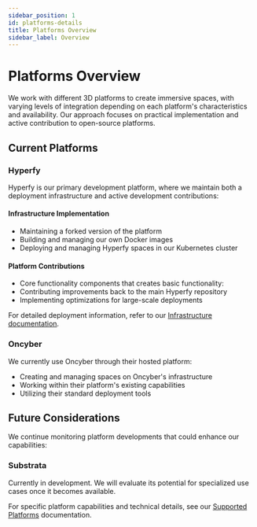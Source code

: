 ```yaml
---
sidebar_position: 1
id: platforms-details
title: Platforms Overview
sidebar_label: Overview
---
```


# Platforms Overview

We work with different 3D platforms to create immersive spaces, with varying levels of integration depending on each platform's characteristics and availability. Our approach focuses on practical implementation and active contribution to open-source platforms.

## Current Platforms

### Hyperfy

Hyperfy is our primary development platform, where we maintain both a deployment infrastructure and active development contributions:

#### Infrastructure Implementation
- Maintaining a forked version of the platform
- Building and managing our own Docker images
- Deploying and managing Hyperfy spaces in our Kubernetes cluster

#### Platform Contributions
- Core functionality components that creates basic functionality:
- Contributing improvements back to the main Hyperfy repository
- Implementing optimizations for large-scale deployments

For detailed deployment information, refer to our [Infrastructure documentation](/docs/organization/technology/infrastructure).

### Oncyber

We currently use Oncyber through their hosted platform:
- Creating and managing spaces on Oncyber's infrastructure
- Working within their platform's existing capabilities
- Utilizing their standard deployment tools

## Future Considerations

We continue monitoring platform developments that could enhance our capabilities:

### Substrata
Currently in development. We will evaluate its potential for specialized use cases once it becomes available.

For specific platform capabilities and technical details, see our [Supported Platforms](./comparison/supported-platforms) documentation.

[hyperfy]: /docs/organization/technology/platforms/hyperfy/hyperfy-integration
